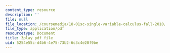```yaml
---
content_type: resource
description: ''
file: null
file_location: /coursemedia/18-01sc-single-variable-calculus-fall-2010/5254e55cd4b64e7573b26c3c4e20f9be_60VGKnYBpbg.pdf
file_type: application/pdf
resourcetype: Document
title: 3play pdf file
uid: 5254e55c-d4b6-4e75-73b2-6c3c4e20f9be
---
```

